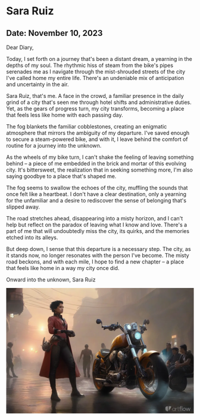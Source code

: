 # Sara Ruiz

## Date: November 10, 2023

Dear Diary,

Today, I set forth on a journey that's been a distant dream, a yearning in the depths of my soul. The rhythmic hiss of steam from the bike's pipes serenades me as I navigate through the mist-shrouded streets of the city I've called home my entire life. There's an undeniable mix of anticipation and uncertainty in the air.

Sara Ruiz, that's me. A face in the crowd, a familiar presence in the daily grind of a city that's seen me through hotel shifts and administrative duties. Yet, as the gears of progress turn, my city transforms, becoming a place that feels less like home with each passing day.

The fog blankets the familiar cobblestones, creating an enigmatic atmosphere that mirrors the ambiguity of my departure. I've saved enough to secure a steam-powered bike, and with it, I leave behind the comfort of routine for a journey into the unknown.

As the wheels of my bike turn, I can't shake the feeling of leaving something behind – a piece of me embedded in the brick and mortar of this evolving city. It's bittersweet, the realization that in seeking something more, I'm also saying goodbye to a place that's shaped me.

The fog seems to swallow the echoes of the city, muffling the sounds that once felt like a heartbeat. I don't have a clear destination, only a yearning for the unfamiliar and a desire to rediscover the sense of belonging that's slipped away.

The road stretches ahead, disappearing into a misty horizon, and I can't help but reflect on the paradox of leaving what I know and love. There's a part of me that will undoubtedly miss the city, its quirks, and the memories etched into its alleys.

But deep down, I sense that this departure is a necessary step. The city, as it stands now, no longer resonates with the person I've become. The misty road beckons, and with each mile, I hope to find a new chapter – a place that feels like home in a way my city once did.

Onward into the unknown,
Sara Ruiz

![](https://github.com/beyond-danube/sara-ruiz/blob/main/img/92d201394d444e66bf55ba932b6c3302.webp?raw=true)
